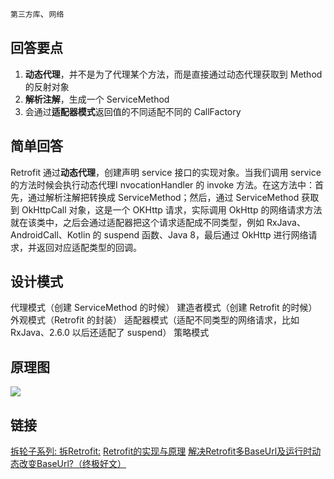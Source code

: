 `第三方库`、`网络`

## 回答要点

1. **动态代理**，并不是为了代理某个方法，而是直接通过动态代理获取到 Method 的反射对象
2. **解析注解**，生成一个 ServiceMethod
3. 会通过**适配器模式**返回值的不同适配不同的 CallFactory


## 简单回答

Retrofit 通过**动态代理**，创建声明 service 接口的实现对象。当我们调用 service 的方法时候会执行动态代理I nvocationHandler 的 invoke 方法。在这方法中：首先，通过解析注解把转换成 ServiceMethod；然后，通过 ServiceMethod 获取到 OkHttpCall 对象，这是一个 OKHttp 请求，实际调用 OkHttp 的网络请求方法就在该类中，之后会通过适配器把这个请求适配成不同类型，例如 RxJava、AndroidCall、Kotlin 的 suspend 函数、Java 8，最后通过 OkHttp 进行网络请求，并返回对应适配类型的回调。

## 设计模式
代理模式（创建 ServiceMethod 的时候）
建造者模式（创建 Retrofit 的时候）
外观模式（Retrofit 的封装）
适配器模式（适配不同类型的网络请求，比如 RxJava、2.6.0 以后还适配了 suspend）
策略模式

## 原理图

<img src="../assets/Retrofit原理图.png"  />

## 链接
[拆轮子系列: 拆Retrofit:](https://blog.piasy.com/2016/06/25/Understand-Retrofit/index.html)
[Retrofit的实现与原理](https://www.kancloud.cn/aslai/interview-guide/1126403)
[解决Retrofit多BaseUrl及运行时动态改变BaseUrl?（终极好文）](https://www.jianshu.com/p/2919bdb8d09a)